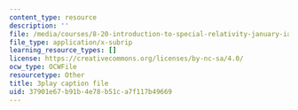```yaml
---
content_type: resource
description: ''
file: /media/courses/8-20-introduction-to-special-relativity-january-iap-2021/37901e67b91b4e78b51ca7f117b49669_FscOJbr_bvs.srt
file_type: application/x-subrip
learning_resource_types: []
license: https://creativecommons.org/licenses/by-nc-sa/4.0/
ocw_type: OCWFile
resourcetype: Other
title: 3play caption file
uid: 37901e67-b91b-4e78-b51c-a7f117b49669
---
```

